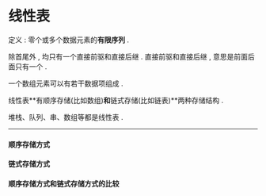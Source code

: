 # 线性表

定义 : 零个或多个数据元素的**有限序列** .

除首尾外 , 均只有一个直接前驱和直接后继 . 直接前驱和直接后继 , 意思是前面后面只有一个 .

一个数组元素可以有若干数据项组成 .

线性表**有顺序存储\(比如数组\)**和**链式存储\(比如链表\)**两种存储结构 .

堆栈、队列、串、数组等都是线性表 .

---

#### 顺序存储方式

#### 链式存储方式

#### 顺序存储方式和链式存储方式的比较



